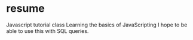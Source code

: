 # resume
Javascript tutorial class
Learning the basics of JavaScripting
I hope to be able to use this with SQL queries.
